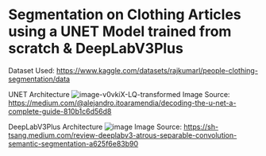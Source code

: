 # Segmentation on Clothing Articles using a UNET Model trained from scratch & DeepLabV3Plus
Dataset Used: https://www.kaggle.com/datasets/rajkumarl/people-clothing-segmentation/data

UNET Architecture
![image-v0vkiX-LQ-transformed](https://github.com/user-attachments/assets/9a4f086c-52fd-400c-8282-9ac71940eb19)
Image Source: https://medium.com/@alejandro.itoaramendia/decoding-the-u-net-a-complete-guide-810b1c6d56d8

DeepLabV3Plus Architecture
![image](https://github.com/user-attachments/assets/4da9c270-7fad-4a98-89aa-2ab98e21d8b4)
Image Source: https://sh-tsang.medium.com/review-deeplabv3-atrous-separable-convolution-semantic-segmentation-a625f6e83b90



